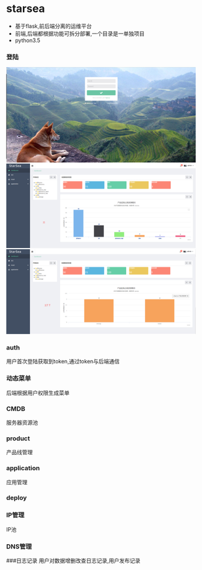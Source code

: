 # starsea
* 基于flask,前后端分离的运维平台
* 前端,后端都根据功能可拆分部署,一个目录是一单独项目
* python3.5
### 登陆
![Alt text](./1499409664517.png)
![Alt text](./1499849635797.png)
![Alt text](./1499851806344.png)


### auth
用户首次登陆获取到token,通过token与后端通信
### 动态菜单
后端根据用户权限生成菜单
### CMDB
服务器资源池
### product
产品线管理
### application
应用管理
### deploy
### IP管理
IP池
###  DNS管理
###日志记录
用户对数据增删改查日志记录,用户发布记录
